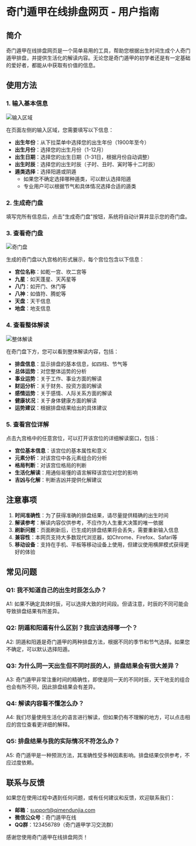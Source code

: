 # 奇门遁甲在线排盘网页 - 用户指南

## 简介

奇门遁甲在线排盘网页是一个简单易用的工具，帮助您根据出生时间生成个人奇门遁甲排盘，并提供生活化的解读内容。无论您是奇门遁甲的初学者还是有一定基础的爱好者，都能从中获取有价值的信息。

## 使用方法

### 1. 输入基本信息

![输入区域](../screenshots/index_html_2025-06-07_14-13-57_8906.webp)

在页面左侧的输入区域，您需要填写以下信息：

- **出生年份**：从下拉菜单中选择您的出生年份（1900年至今）
- **出生月份**：选择您的出生月份（1-12月）
- **出生日期**：选择您的出生日期（1-31日，根据月份自动调整）
- **出生时辰**：选择您的出生时辰（子时、丑时、寅时等十二时辰）
- **遁类选择**：选择阳遁或阴遁
  - 如果您不确定选择哪种遁类，可以默认选择阳遁
  - 专业用户可以根据节气和具体情况选择合适的遁类

### 2. 生成奇门盘

填写完所有信息后，点击"生成奇门盘"按钮，系统将自动计算并显示您的奇门盘。

### 3. 查看奇门盘

![奇门盘](../screenshots/index_html_2025-06-07_14-07-39_4967.webp)

生成的奇门盘以九宫格的形式展示，每个宫位包含以下信息：

- **宫位名称**：如乾一宫、坎二宫等
- **九星**：如天蓬星、天芮星等
- **八门**：如开门、休门等
- **八神**：如值符、腾蛇等
- **天盘**：天干信息
- **地盘**：地支信息

### 4. 查看整体解读

![整体解读](../screenshots/index_html_2025-06-07_14-08-01_7630.webp)

在奇门盘下方，您可以看到整体解读内容，包括：

- **排盘信息**：显示排盘的基本信息，如四柱、节气等
- **总体运势**：对您整体运势的分析
- **事业运势**：关于工作、事业方面的解读
- **财运分析**：关于财务、投资方面的解读
- **感情运势**：关于感情、人际关系方面的解读
- **健康状况**：关于身体健康方面的解读
- **运势建议**：根据排盘结果给出的具体建议

### 5. 查看宫位详解

点击九宫格中的任意宫位，可以打开该宫位的详细解读窗口，包括：

- **宫位基本信息**：该宫位的基本属性和意义
- **元素分析**：对该宫位中各元素组合的分析
- **格局判断**：对该宫位格局的判断
- **生活化解读**：用通俗易懂的语言解释该宫位对您的影响
- **吉凶与化解**：判断吉凶并提供化解建议

## 注意事项

1. **时间准确性**：为了获得准确的排盘结果，请尽量提供精确的出生时间
2. **解读参考**：解读内容仅供参考，不应作为人生重大决策的唯一依据
3. **刷新问题**：页面刷新后，已生成的排盘结果将会丢失，需要重新输入信息
4. **兼容性**：本网页支持大多数现代浏览器，如Chrome、Firefox、Safari等
5. **移动设备**：支持在手机、平板等移动设备上使用，但建议使用横屏模式获得更好的体验

## 常见问题

### Q1: 我不知道自己的出生时辰怎么办？
A1: 如果不确定具体时辰，可以选择大致的时间段。但请注意，时辰的不同可能会导致排盘结果有所差异。

### Q2: 阴遁和阳遁有什么区别？我应该选择哪一个？
A2: 阴遁和阳遁是奇门遁甲的两种排盘方法，根据不同的季节和节气选择。如果您不确定，可以默认选择阳遁。

### Q3: 为什么同一天出生但不同时辰的人，排盘结果会有很大差异？
A3: 奇门遁甲非常注重时间的精确性，即使是同一天的不同时辰，天干地支的组合也会有所不同，因此排盘结果会有差异。

### Q4: 解读内容看不懂怎么办？
A4: 我们尽量使用生活化的语言进行解读，但如果仍有不理解的地方，可以点击相应的宫位查看更详细的解释。

### Q5: 排盘结果与我的实际情况不符怎么办？
A5: 奇门遁甲是一种预测方法，其准确性受多种因素影响。排盘结果仅供参考，不应过度依赖。

## 联系与反馈

如果您在使用过程中遇到任何问题，或有任何建议和反馈，欢迎联系我们：

- **邮箱**：support@qimendunjia.com
- **微信公众号**：奇门遁甲在线
- **QQ群**：123456789（奇门遁甲学习交流群）

感谢您使用奇门遁甲在线排盘网页！

